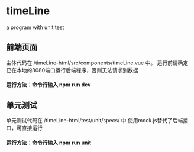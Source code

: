 # timeLine
a program with unit test

## 前端页面
主体代码在 /timeLine-html/src/components/timeLine.vue 中。
运行前请确定已在本地的8080端口运行后端程序，否则无法请求到数据
#### 运行方法：命令行输入 npm run dev

## 单元测试
单元测试代码在 /timeLine-html/test/unit/specs/ 中
使用mock.js替代了后端接口，可直接运行
#### 运行方法：命令行输入 npm run unit


